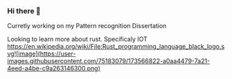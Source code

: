 ### Hi there 👋

<!--
**tomasApo/tomasApo** is a ✨ _special_ ✨ repository because its `README.md` (this file) appears on your GitHub profile.

Here are some ideas to get you started:

- 🔭 I’m currently working on ...
- 🌱 I’m currently learning ...
- 👯 I’m looking to collaborate on ...
- 🤔 I’m looking for help with ...
- 💬 Ask me about ...
- 📫 How to reach me: ...
- 😄 Pronouns: ...
- ⚡ Fun fact: ...
-->

Curretly working on my Pattern recognition Dissertation 

Looking to learn more about rust. Specificaly IOT https://en.wikipedia.org/wiki/File:Rust_programming_language_black_logo.svg![image](https://user-images.githubusercontent.com/75183079/173566822-a0aa4479-7a21-4eed-a4be-c9a263146300.png)

